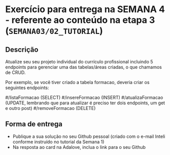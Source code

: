 # Exercício para entrega na SEMANA 4 - referente ao conteúdo na etapa 3 (`SEMANA03/02_TUTORIAL`)

## Descrição
Atualize seu seu projeto individual do currículo profissional incluindo 5 endpoints para gerenciar uma das tabelas/áreas criadas, o que chamamos de CRUD.

Por exemplo, se você tiver criado a tabela formacao, deveria criar os seguintes endpoints:

#/listaFormacao (SELECT)
#/insereFormacao (INSERT)
#/atualizaFormacao (UPDATE, lembrando que para atualizar é preciso ter dois endpoints, um get e outro post)
#/removeFormacao (DELETE)

## Forma de entrega
- Publique a sua solução no seu Github pessoal (criado com o e-mail Inteli conforme instruído no tutorial da Semana 1)
- Na resposta ao card na Adalove, inclua o link para o seu Github